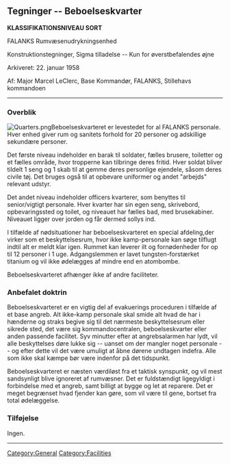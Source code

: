 ## Tegninger -- Beboelseskvarter

**KLASSIFIKATIONSNIVEAU SORT**

FALANKS Rumvæsenudrykningsenhed

Konstruktionstegninger, Sigma tilladelse -- Kun for øverstbefalendes
øjne

Arkiveret: 22. januar 1958

Af: Major Marcel LeClerc, Base Kommandør, FALANKS, Stillehavs kommandoen

------------------------------------------------------------------------

### Overblik

![](Quarters.png "Quarters.png")Beboelseskvarteret er levestedet for al
FALANKS personale. Hver enhed giver rum og sanitets forhold for 20
personer og adskillige sekundære personer.

Det første niveau indeholder en barak til soldater, fælles brusere,
toiletter og et fælles område, hvor tropperne kan tilbringe deres
fritid. Hver soldat bliver tildelt 1 seng og 1 skab til at gemme deres
personlige ejendele, såsom deres civile tøj. Det bruges også til at
opbevare uniformer og andet "arbejds" relevant udstyr.

Det andet niveau indeholder officers kvarterer, som benyttes til
senior/vigtigt personale. Hver kvarter har sin egen seng, skrivebord,
opbevaringssted og toilet, og niveauet har fælles bad, med brusekabiner.
Niveauet ligger over jorden og får dermed sollys ind.

I tilfælde af nødsituationer har beboelseskvarteret en special
afdeling,der virker som et beskyttelsesrum, hvor ikke kamp-personale kan
søge tilflugt indtil alt er meldt klar igen. Rummet kan leverer ilt og
fornødenheder for op til 12 personer i 1 uge. Adgangslemmen er lavet
tungsten-forstærket titanium og vil ikke ødelægges af mindre end en
atombombe.

Beboelseskvarteret afhænger ikke af andre faciliteter.

### Anbefalet doktrin

Beboelseskvarteret er en vigtig del af evakuerings proceduren i tilfælde
af et base angreb. Alt ikke-kamp personale skal smide alt hvad de har i
hænderne og straks begive sig til det nærmeste beskyttelsesrum eller
sikrede sted, det være sig kommandocentralen, beboelseskvarter eller
anden passende facilitet. Syv minutter efter at angrebsalarmen har lydt,
vil alle beskyttelses døre lukke sig -- uanset om der mangler noget
personale -- og efter dette vil det være umuligt at åbne dørene undtagen
indefra. Alle som ikke skal kæmpe bør være indenfor på det tidspunkt.

Beboelseskvarteret er næsten værdiløst fra et taktisk synspunkt, og vil
mest sandsynligt blive ignoreret af rumvæsner. Det er fuldstændigt
ligegyldigt i forbindelse med et angreb, samt billigt at bygge og let at
reparere. Det er meget begrænset hvad fjender kan gøre, som vil være til
gene, bortset fra total ødelæggelse.

### Tilføjelse

Ingen.

------------------------------------------------------------------------

[Category:General](Category:General "wikilink")
[Category:Facilities](Category:Facilities "wikilink")
